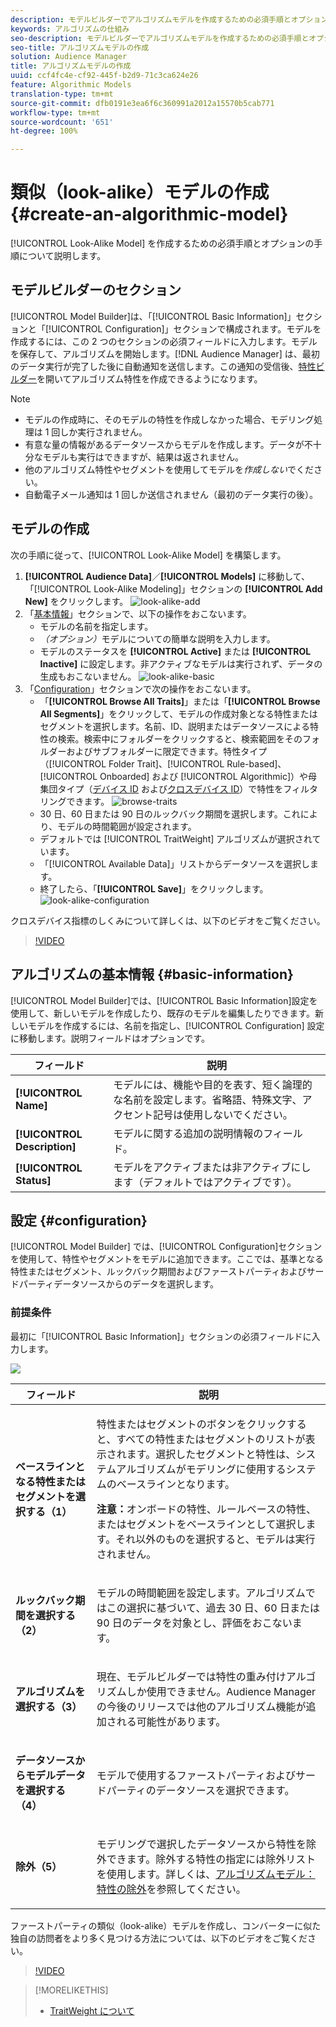 ```yaml
---
description: モデルビルダーでアルゴリズムモデルを作成するための必須手順とオプションの手順について説明します。
keywords: アルゴリズムの仕組み
seo-description: モデルビルダーでアルゴリズムモデルを作成するための必須手順とオプションの手順について説明します。
seo-title: アルゴリズムモデルの作成
solution: Audience Manager
title: アルゴリズムモデルの作成
uuid: ccf4fc4e-cf92-445f-b2d9-71c3ca624e26
feature: Algorithmic Models
translation-type: tm+mt
source-git-commit: dfb0191e3ea6f6c360991a2012a15570b5cab771
workflow-type: tm+mt
source-wordcount: '651'
ht-degree: 100%

---
```



# 類似（look-alike）モデルの作成 {#create-an-algorithmic-model}

[!UICONTROL Look-Alike Model] を作成するための必須手順とオプションの手順について説明します。

## モデルビルダーのセクション

[!UICONTROL Model Builder]は、「[!UICONTROL Basic Information]」セクションと「[!UICONTROL Configuration]」セクションで構成されます。モデルを作成するには、この 2 つのセクションの必須フィールドに入力します。モデルを保存して、アルゴリズムを開始します。[!DNL Audience Manager] は、最初のデータ実行が完了した後に自動通知を送信します。この通知の受信後、[特性ビルダー](../../features/traits/about-trait-builder.md)を開いてアルゴリズム特性を作成できるようになります。

>[!NOTE]
>
>* モデルの作成時に、そのモデルの特性を作成しなかった場合、モデリング処理は 1 回しか実行されません。
>* 有意な量の情報があるデータソースからモデルを作成します。データが不十分なモデルも実行はできますが、結果は返されません。
>* 他のアルゴリズム特性やセグメントを使用してモデルを&#x200B;*作成しない*&#x200B;でください。
>* 自動電子メール通知は 1 回しか送信されません（最初のデータ実行の後）。


## モデルの作成

次の手順に従って、[!UICONTROL Look-Alike Model] を構築します。

1. **[!UICONTROL Audience Data]**／**[!UICONTROL Models]** に移動して、「[!UICONTROL Look-Alike Modeling]」セクションの **[!UICONTROL Add New]** をクリックします。
   ![look-alike-add](assets/look-alike-add.png)
1. 「[基本情報](../../features/algorithmic-models/create-model.md#basic-information)」セクションで、以下の操作をおこないます。
   * モデルの名前を指定します。
   * *（オプション）*&#x200B;モデルについての簡単な説明を入力します。
   * モデルのステータスを **[!UICONTROL Active]** または **[!UICONTROL Inactive]** に設定します。非アクティブなモデルは実行されず、データの生成もおこないません。
      ![look-alike-basic](assets/look-alike-basic.png)
1. 「[Configuration](../../features/algorithmic-models/create-model.md#configuration)」セクションで次の操作をおこないます。
   * 「**[!UICONTROL Browse All Traits]**」または「**[!UICONTROL Browse All Segments]**」をクリックして、モデルの作成対象となる特性またはセグメントを選択します。名前、ID、説明またはデータソースによる特性の検索。検索中にフォルダーをクリックすると、検索範囲をそのフォルダーおよびサブフォルダーに限定できます。特性タイプ（[!UICONTROL Folder Trait]、[!UICONTROL Rule-based]、[!UICONTROL Onboarded] および [!UICONTROL Algorithmic]）や母集団タイプ（[デバイス ID](../../reference/ids-in-aam.md) および[クロスデバイス ID](../../reference/ids-in-aam.md)）で特性をフィルタリングできます。
      ![browse-traits](assets/browse-traits.png)
   * 30 日、60 日または 90 日のルックバック期間を選択します。これにより、モデルの時間範囲が設定されます。
   * デフォルトでは [!UICONTROL TraitWeight] アルゴリズムが選択されています。
   * 「[!UICONTROL Available Data]」リストからデータソースを選択します。
   * 終了したら、「**[!UICONTROL Save]**」をクリックします。
      ![look-alike-configuration](assets/look-alike-configuration.png)

クロスデバイス指標のしくみについて詳しくは、以下のビデオをご覧ください。

>[!VIDEO](https://docs.adobe.com/content/help/ja-JP/audience-manager-learn/tutorials/build-and-manage-audiences/profile-merge/understanding-cross-device-metrics-in-audience-manager.html)

## アルゴリズムの基本情報 {#basic-information}

<!-- r_model_basic.xml -->

[!UICONTROL Model Builder]では、[!UICONTROL Basic Information]設定を使用して、新しいモデルを作成したり、既存のモデルを編集したりできます。新しいモデルを作成するには、名前を指定し、[!UICONTROL Configuration] 設定に移動します。説明フィールドはオプションです。

| フィールド | 説明 |
|---|---|
| **[!UICONTROL Name]** | モデルには、機能や目的を表す、短く論理的な名前を設定します。省略語、特殊文字、アクセント記号は使用しないでください。 |
| **[!UICONTROL Description]** | モデルに関する追加の説明情報のフィールド。 |
| **[!UICONTROL Status]** | モデルをアクティブまたは非アクティブにします（デフォルトではアクティブです）。 |

## 設定 {#configuration}

[!UICONTROL Model Builder] では、[!UICONTROL Configuration]セクションを使用して、特性やセグメントをモデルに追加できます。ここでは、基準となる特性またはセグメント、ルックバック期間およびファーストパーティおよびサードパーティデータソースからのデータを選択します。

<!-- r_model_configuration.xml -->

### 前提条件

最初に「[!UICONTROL Basic Information]」セクションの必須フィールドに入力します。

![](assets/lam_exclude_traits_numbered.png)

<table id="table_7A6BE5E5498D4776A30323B743954150"> 
 <thead> 
  <tr> 
   <th colname="col1" class="entry"> フィールド </th> 
   <th colname="col2" class="entry"> 説明 </th> 
  </tr> 
 </thead>
 <tbody> 
  <tr> 
   <td colname="col1"> <p><b>ベースラインとなる特性またはセグメントを選択する（1）</b> </p> </td> 
   <td colname="col2"> <p>特性またはセグメントのボタンをクリックすると、すべての特性またはセグメントのリストが表示されます。選択したセグメントと特性は、システムアルゴリズムがモデリングに使用するシステムのベースラインとなります。 </p> <p> <p><b>注意：</b>オンボードの特性、ルールベースの特性、またはセグメントをベースラインとして選択します。それ以外のものを選択すると、モデルは実行されません。 </p> </p> </td> 
  </tr> 
  <tr> 
   <td colname="col1"> <p><b>ルックバック期間を選択する（2）</b> </p> </td> 
   <td colname="col2"> <p>モデルの時間範囲を設定します。アルゴリズムではこの選択に基づいて、過去 30 日、60 日または 90 日のデータを対象とし、評価をおこないます。 </p> </td> 
  </tr> 
  <tr> 
   <td colname="col1"> <p><b>アルゴリズムを選択する（3）</b> </p> </td> 
   <td colname="col2"> <p>現在、モデルビルダーでは<span class="keyword">特性の重み付け</span>アルゴリズムしか使用できません。<span class="keyword">Audience Manager</span> の今後のリリースでは他のアルゴリズム機能が追加される可能性があります。 </p> </td>
  </tr>
  <tr> 
   <td colname="col1"> <p><b>データソースからモデルデータを選択する（4）</b> </p> </td> 
   <td colname="col2"> <p>モデルで使用するファーストパーティおよびサードパーティのデータソースを選択できます。 </p> </td>
  </tr> 
  <tr> 
   <td colname="col1"> <p><b>除外（5）</b> </p> </td> 
   <td colname="col2"> <p>モデリングで選択したデータソースから特性を除外できます。除外する特性の指定には<span class="wintitle">除外</span>リストを使用します。詳しくは、<a href="../../features/algorithmic-models/trait-exclusion-algo-models.md">アルゴリズムモデル：特性の除外</a>を参照してください。 </p> </td>
  </tr> 
 </tbody>
</table>

ファーストパーティの類似（look-alike）モデルを作成し、コンバーターに似た独自の訪問者をより多く見つける方法については、以下のビデオをご覧ください。

>[!VIDEO](https://video.tv.adobe.com/v/23504/)

>[!MORELIKETHIS]
>
>* [TraitWeight について](../../features/algorithmic-models/understanding-models.md#understanding-traitweight)

